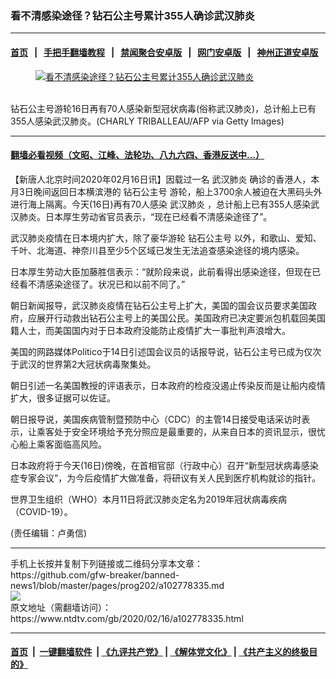 ### 看不清感染途径？钻石公主号累计355人确诊武汉肺炎
------------------------

#### [首页](https://github.com/gfw-breaker/banned-news1/blob/master/README.md) &nbsp;&nbsp;|&nbsp;&nbsp; [手把手翻墙教程](https://github.com/gfw-breaker/guides/wiki) &nbsp;&nbsp;|&nbsp;&nbsp; [禁闻聚合安卓版](https://github.com/gfw-breaker/bn-android) &nbsp;&nbsp;|&nbsp;&nbsp; [网门安卓版](https://github.com/oGate2/oGate) &nbsp;&nbsp;|&nbsp;&nbsp; [神州正道安卓版](https://github.com/SzzdOgate/update) 



<div><div class="featured_image">
 <a href="https://i.ntdtv.com/assets/uploads/2020/02/GettyImages-1200669173.jpg" target="_blank">
  <figure>
   <img alt="看不清感染途径？钻石公主号累计355人确诊武汉肺炎" src="https://i.ntdtv.com/assets/uploads/2020/02/GettyImages-1200669173-800x450.jpg"/>
  </figure><br/>
 </a>
 <span class="caption">
  钻石公主号游轮16日再有70人感染新型冠状病毒(俗称武汉肺炎)，总计船上已有355人感染武汉肺炎。(CHARLY TRIBALLEAU/AFP via Getty Images)
 </span>
</div>
</div><hr/>

#### [翻墙必看视频（文昭、江峰、法轮功、八九六四、香港反送中...）](https://github.com/gfw-breaker/banned-news1/blob/master/pages/link3.md)

<div><div class="post_content" itemprop="articleBody">
 <p>
  【新唐人北京时间2020年02月16日讯】因载过一名
  <ok href="https://www.ntdtv.com/gb/武汉肺炎.htm">
   武汉肺炎
  </ok>
  确诊的香港人，本月3日晚间返回日本横滨港的
  <ok href="https://www.ntdtv.com/gb/钻石公主号.htm">
   钻石公主号
  </ok>
  游轮，船上3700余人被迫在大黑码头外进行海上隔离。今天(16日)再有70人感染
  <ok href="https://www.ntdtv.com/gb/武汉肺炎.htm">
   武汉肺炎
  </ok>
  ，总计船上已有355人感染武汉肺炎。日本厚生劳动省官员表示，“现在已经看不清感染途径了”。
 </p>
 <p>
  武汉肺炎疫情在日本境内扩大，除了豪华游轮
  <ok href="https://www.ntdtv.com/gb/钻石公主号.htm">
   钻石公主号
  </ok>
  以外，和歌山、爱知、千叶、北海道、神奈川县至少5个区域已发生无法追查感染途径的境内感染。
 </p>
 <p>
  日本厚生劳动大臣加藤胜信表示：“就阶段来说，此前看得出感染途径，但现在已经看不清感染途径了。状况已和以前不同了。”
 </p>
 <p>
  朝日新闻报导，武汉肺炎疫情在钻石公主号上扩大，美国的国会议员要求美国政府，应展开行动救出钻石公主号上的美国公民。美国政府已决定要派包机载回美国籍人士，而美国国内对于日本政府没能防止疫情扩大一事批判声浪增大。
 </p>
 <p>
  美国的网路媒体Politico于14日引述国会议员的话报导说，钻石公主号已成为仅次于武汉的世界第2大冠状病毒聚集处。
 </p>
 <p>
  朝日引述一名美国教授的评语表示，日本政府的检疫没遏止传染反而是让船内疫情扩大，很多证据可以佐证。
 </p>
 <p>
  朝日报导说，美国疾病管制暨预防中心（CDC）的主管14日接受电话采访时表示，让乘客处于安全环境给予充分照应是最重要的，从来自日本的资讯显示，很忧心船上乘客面临高风险。
 </p>
 <p>
  日本政府将于今天(16日)傍晚，在首相官邸（行政中心）召开“新型冠状病毒感染症专家会议”，为今后疫情扩大做准备，将研议有关人民到医疗机构就诊的指针。
 </p>
 <p>
  世界卫生组织（WHO）本月11日将武汉肺炎定名为2019年冠状病毒疾病（COVID-19）。
 </p>
 <p>
  (责任编辑：卢勇信)
 </p>
 <div class="single_ad">
 </div>
</div>
</div>
<hr/>
手机上长按并复制下列链接或二维码分享本文章：<br/>
https://github.com/gfw-breaker/banned-news1/blob/master/pages/prog202/a102778335.md <br/>
<a href='https://github.com/gfw-breaker/banned-news1/blob/master/pages/prog202/a102778335.md'><img src='https://github.com/gfw-breaker/banned-news1/blob/master/pages/prog202/a102778335.md.png'/></a> <br/>
原文地址（需翻墙访问）：https://www.ntdtv.com/gb/2020/02/16/a102778335.html


------------------------
#### [首页](https://github.com/gfw-breaker/banned-news1/blob/master/README.md) &nbsp;|&nbsp; [一键翻墙软件](https://github.com/gfw-breaker/nogfw/blob/master/README.md) &nbsp;| [《九评共产党》](https://github.com/gfw-breaker/9ping.md/blob/master/README.md#九评之一评共产党是什么) | [《解体党文化》](https://github.com/gfw-breaker/jtdwh.md/blob/master/README.md) | [《共产主义的终极目的》](https://github.com/gfw-breaker/gczydzjmd.md/blob/master/README.md)


<img src='http://gfw-breaker.win/banned-news/pages/prog202/a102778335.md' width='0px' height='0px'/>